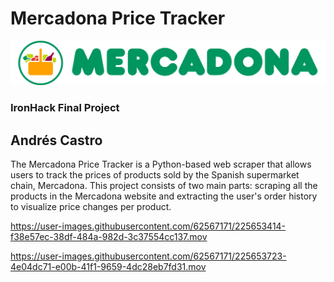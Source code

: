 # Mercadona Price Tracker
![Mercadona logo](media/Logo_Mercadona_(color-300-alpha).png)
### IronHack Final Project
## Andrés Castro

The Mercadona Price Tracker is a Python-based web scraper that allows users to track the prices of products sold by the Spanish supermarket chain, Mercadona. This project consists of two main parts: scraping all the products in the Mercadona website and extracting the user's order history to visualize price changes per product.

https://user-images.githubusercontent.com/62567171/225653414-f38e57ec-38df-484a-982d-3c37554cc137.mov



https://user-images.githubusercontent.com/62567171/225653723-4e04dc71-e00b-41f1-9659-4dc28eb7fd31.mov

